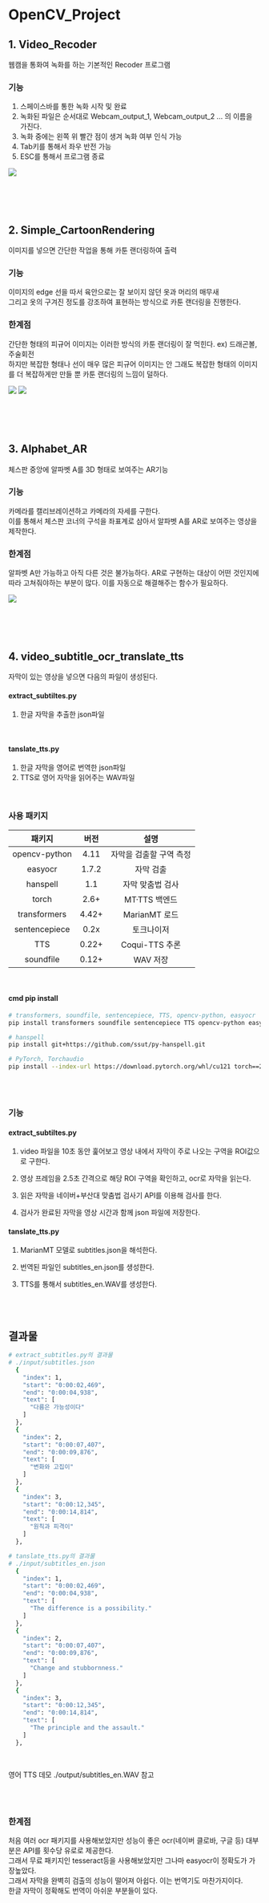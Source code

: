 # OpenCV_Project

## 1. Video_Recoder
웹캠을 통화여 녹화를 하는 기본적인 Recoder 프로그램
 
### 기능
1. 스페이스바를 통한 녹화 시작 및 완료
2. 녹화된 파일은 순서대로 Webcam_output_1, Webcam_output_2 ... 의 이름을 가진다.
3. 녹화 중에는 왼쪽 위 빨간 점이 생겨 녹화 여부 인식 가능
4. Tab키를 통해서 좌우 반전 가능
5. ESC를 통해서 프로그램 종료


<img src="./Video_Recoder/Webcam_output_1.gif">

<br><br><br>


## 2. Simple_CartoonRendering
이미지를 넣으면 간단한 작업을 통해 카툰 랜더링하여 출력

### 기능
이미지의 edge 선을 따서 육안으로는 잘 보이지 않던 옷과 머리의 매무새    
그리고 옷의 구겨진 정도를 강조하여 표현하는 방식으로 카툰 랜더링을 진행한다.

### 한계점
간단한 형태의 피규어 이미지는 이러한 방식의 카툰 랜더링이 잘 먹힌다. ex) 드래곤볼, 주술회전   
하지만 복잡한 형태나 선이 매우 많은 피규어 이미지는 안 그래도 복잡한 형태의 이미지를 더 복잡하게만 만들 뿐 카툰 랜더링의 느낌이 덜하다.

<img src="./simple_CartoonRendering/dragonball.jpg">
<img src="./simple_CartoonRendering/result_dragonball.PNG">


<br><br><br>


## 3. Alphabet_AR
체스판 중앙에 알파벳 A를 3D 형태로 보여주는 AR기능

### 기능
카메라를 캘리브레이션하고 카메라의 자세를 구한다.  
이를 통해서 체스판 코너의 구석을 좌표계로 삼아서 알파벳 A를 AR로 보여주는 영상을 제작한다.

### 한계점 
알파벳 A만 가능하고 아직 다른 것은 불가능하다. 
AR로 구현하는 대상이 어떤 것인지에 따라 고쳐줘야하는 부분이 많다. 이를 자동으로 해결해주는 함수가 필요하다.   

<img src="./alphabetAR/data/output_AR.gif">


<br><br><br>

## 4. video_subtitle_ocr_translate_tts
자막이 있는 영상을 넣으면 다음의 파일이 생성된다.

#### extract_subtiltes.py
1. 한글 자막을 추출한 json파일    
<br>

#### tanslate_tts.py
1. 한글 자막을 영어로 번역한 json파일
2. TTS로 영어 자막을 읽어주는 WAV파일

<br>

### 사용 패키지


|패키지|버전|설명|
|:-------:|:----:|:----:|
|opencv-python|4.11|자막을 검출할 구역 측정|
|easyocr|1.7.2|자막 검출|
|hanspell|1.1|자막 맞춤법 검사|
| torch | 2.6+ | MT·TTS 백엔드 |
| transformers | 4.42+ | MarianMT 로드 |
| sentencepiece | 0.2x | 토크나이저 |
| TTS | 0.22+ | Coqui-TTS 추론 |
| soundfile | 0.12+ | WAV 저장 |

<br>

#### cmd pip install
```bash
# transformers, soundfile, sentencepiece, TTS, opencv-python, easyocr 
pip install transformers soundfile sentencepiece TTS opencv-python easyocr
```

```bash
# hanspell
pip install git+https://github.com/ssut/py-hanspell.git
```

```bash
# PyTorch, Torchaudio 
pip install --index-url https://download.pytorch.org/whl/cu121 torch==2.7.0+cu121 torchaudio==2.7.0+cu121
```

<br><br>

### 기능

#### extract_subtiltes.py
1. video 파일을 10초 동안 훑어보고 영상 내에서 자막이 주로 나오는 구역을 ROI값으로 구한다.
 
2. 영상 프레임을 2.5초 간격으로 해당 ROI 구역을 확인하고, ocr로 자막을 읽는다.
 
3. 읽은 자막을 네이버+부산대 맞춤법 검사기 API를 이용해 검사를 한다.
 
4. 검사가 완료된 자막을 영상 시간과 함께 json 파일에 저장한다.

#### tanslate_tts.py
1. MarianMT 모델로 subtitles.json을 해석한다.

2. 번역된 파일인 subtitles_en.json를 생성한다.
 
3. TTS를 통해서 subtitles_en.WAV를 생성한다.

<br><br>

## 결과물
```bash
# extract_subtitles.py의 결과물 
# ./input/subtitles.json
  {
    "index": 1,
    "start": "0:00:02,469",
    "end": "0:00:04,938",
    "text": [
      "다름은 가능성이다"
    ]
  },
  {
    "index": 2,
    "start": "0:00:07,407",
    "end": "0:00:09,876",
    "text": [
      "변화와 고집이"
    ]
  },
  {
    "index": 3,
    "start": "0:00:12,345",
    "end": "0:00:14,814",
    "text": [
      "원칙과 피격이"
    ]
  },
```

```bash
# tanslate_tts.py의 결과물
# ./input/subtitles_en.json
  {
    "index": 1,
    "start": "0:00:02,469",
    "end": "0:00:04,938",
    "text": [
      "The difference is a possibility."
    ]
  },
  {
    "index": 2,
    "start": "0:00:07,407",
    "end": "0:00:09,876",
    "text": [
      "Change and stubbornness."
    ]
  },
  {
    "index": 3,
    "start": "0:00:12,345",
    "end": "0:00:14,814",
    "text": [
      "The principle and the assault."
    ]
  },
```

<br>

영어 TTS 데모
./output/subtitles_en.WAV 참고

<br><br>

### 한계점
처음 여러 ocr 패키지를 사용해보았지만 성능이 좋은 ocr(네이버 클로바, 구글 등) 대부분은 API를 횟수당 유로로 제공한다.     
그래서 무료 패키지인 tesseract등을 사용해보았지만 그나마 easyocr이 정확도가 가장높았다.    
그래서 자막을 완벽히 검출의 성능이 떨어져 아쉽다. 이는 번역기도 마찬가지이다.     
한글 자막이 정확해도 번역이 아쉬운 부분들이 있다.

